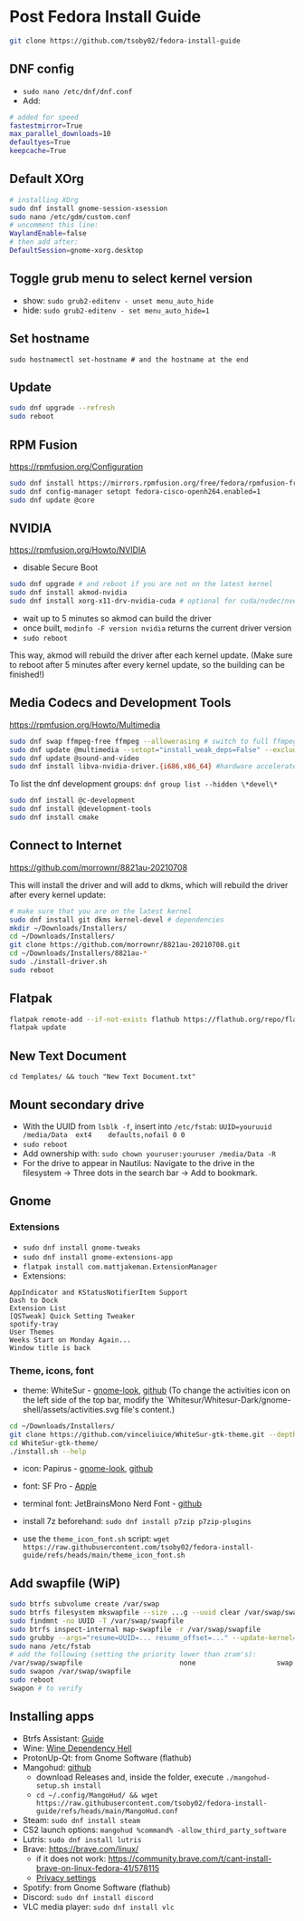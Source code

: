 # Post Fedora Install Guide
```sh
git clone https://github.com/tsoby02/fedora-install-guide
```

## DNF config
- `sudo nano /etc/dnf/dnf.conf`
- Add:
```sh
# added for speed
fastestmirror=True
max_parallel_downloads=10
defaultyes=True
keepcache=True
```

## Default XOrg
```sh
# installing XOrg 
sudo dnf install gnome-session-xsession
sudo nano /etc/gdm/custom.conf
# uncomment this line:
WaylandEnable=false
# then add after:
DefaultSession=gnome-xorg.desktop
```

## Toggle grub menu to select kernel version
- show: `sudo grub2-editenv - unset menu_auto_hide`
- hide: `sudo grub2-editenv - set menu_auto_hide=1`

## Set hostname
`sudo hostnamectl set-hostname # and the hostname at the end`

## Update
```sh
sudo dnf upgrade --refresh
sudo reboot
```

## RPM Fusion
https://rpmfusion.org/Configuration

```sh
sudo dnf install https://mirrors.rpmfusion.org/free/fedora/rpmfusion-free-release-$(rpm -E %fedora).noarch.rpm https://mirrors.rpmfusion.org/nonfree/fedora/rpmfusion-nonfree-release-$(rpm -E %fedora).noarch.rpm
sudo dnf config-manager setopt fedora-cisco-openh264.enabled=1
sudo dnf update @core
```

## NVIDIA
https://rpmfusion.org/Howto/NVIDIA

- disable Secure Boot
```sh
sudo dnf upgrade # and reboot if you are not on the latest kernel
sudo dnf install akmod-nvidia
sudo dnf install xorg-x11-drv-nvidia-cuda # optional for cuda/nvdec/nvenc support
```
- wait up to 5 minutes so akmod can build the driver
- once built, `modinfo -F version nvidia` returns the current driver version
- `sudo reboot`

This way, akmod will rebuild the driver after each kernel update. (Make sure to reboot after 5 minutes after every kernel update, so the building can be finished!)

## Media Codecs and Development Tools
https://rpmfusion.org/Howto/Multimedia

```sh
sudo dnf swap ffmpeg-free ffmpeg --allowerasing # switch to full ffmpeg
sudo dnf update @multimedia --setopt="install_weak_deps=False" --exclude=PackageKit-gstreamer-plugin
sudo dnf update @sound-and-video
sudo dnf install libva-nvidia-driver.{i686,x86_64} #hardware accelerated codec
```
To list the dnf development groups: `dnf group list --hidden \*devel\*`
```sh
sudo dnf install @c-development
sudo dnf install @development-tools
sudo dnf install cmake
```

## Connect to Internet
https://github.com/morrownr/8821au-20210708

This will install the driver and will add to dkms, which will rebuild the driver after every kernel update:
```sh
# make sure that you are on the latest kernel
sudo dnf install git dkms kernel-devel # dependencies
mkdir ~/Downloads/Installers/
cd ~/Downloads/Installers/
git clone https://github.com/morrownr/8821au-20210708.git
cd ~/Downloads/Installers/8821au-*
sudo ./install-driver.sh
sudo reboot
```

## Flatpak
```sh
flatpak remote-add --if-not-exists flathub https://flathub.org/repo/flathub.flatpakrepo
flatpak update
```

## New Text Document
`cd Templates/ && touch "New Text Document.txt"`

## Mount secondary drive
- With the UUID from `lsblk -f`, insert into `/etc/fstab`: `UUID=youruuid /media/Data  ext4    defaults,nofail 0 0`
- `sudo reboot`
- Add ownership with: `sudo chown youruser:youruser /media/Data -R`
- For the drive to appear in Nautilus: Navigate to the drive in the filesystem -> Three dots in the search bar -> Add to bookmark.

## Gnome

### Extensions
- `sudo dnf install gnome-tweaks`
- `sudo dnf install gnome-extensions-app`
- `flatpak install com.mattjakeman.ExtensionManager`
- Extensions:
```
AppIndicator and KStatusNotifierItem Support
Dash to Dock
Extension List
[QSTweak] Quick Setting Tweaker
spotify-tray
User Themes
Weeks Start on Monday Again...
Window title is back
```

### Theme, icons, font
- theme: WhiteSur - [gnome-look](https://www.gnome-look.org/p/1403328), [github](https://github.com/vinceliuice/WhiteSur-gtk-theme) (To change the activities icon on the left side of the top bar, modify the `Whitesur/Whitesur-Dark/gnome-shell/assets/activities.svg file's content.)
```sh
cd ~/Downloads/Installers/
git clone https://github.com/vinceliuice/WhiteSur-gtk-theme.git --depth=1
cd WhiteSur-gtk-theme/
./install.sh --help
```

- icon: Papirus - [gnome-look](https://www.gnome-look.org/p/1166289), [github](https://github.com/PapirusDevelopmentTeam/papirus-icon-theme/)
- font: SF Pro - [Apple](https://developer.apple.com/fonts/)
- terminal font: JetBrainsMono Nerd Font - [github](https://github.com/JetBrains/JetBrainsMono)

- install 7z beforehand: `sudo dnf install p7zip p7zip-plugins`
- use the `theme_icon_font.sh` script: `wget https://raw.githubusercontent.com/tsoby02/fedora-install-guide/refs/heads/main/theme_icon_font.sh`

## Add swapfile (WiP)
```sh
sudo btrfs subvolume create /var/swap
sudo btrfs filesystem mkswapfile --size ...g --uuid clear /var/swap/swapfile # replace with your ammount
sudo findmnt -no UUID -T /var/swap/swapfile
sudo btrfs inspect-internal map-swapfile -r /var/swap/swapfile
sudo grubby --args="resume=UUID=... resume_offset=..." --update-kernel=ALL # replace with your UUID and offset
sudo nano /etc/fstab
# add the following (setting the priority lower than zram's):
/var/swap/swapfile                        none                    swap    defaults,pri=0 0 0
sudo swapon /var/swap/swapfile
sudo reboot
swapon # to verify
```

## Installing apps
- Btrfs Assistant: [Guide](https://knowledgebase.frame.work/en_us/fedora-system-restore-root-snapshots-using-btrfs-assistant-rkHNxajS3)
- Wine: [Wine Dependency Hell](https://www.gloriouseggroll.tv/how-to-get-out-of-wine-dependency-hell/)
- ProtonUp-Qt: from Gnome Software (flathub)
- Mangohud: [github](https://github.com/flightlessmango/MangoHud?tab=readme-ov-file#installation---pre-packaged-binaries)
    - download Releases and, inside the folder, execute `./mangohud-setup.sh install`
    - `cd ~/.config/MangoHud/ && wget https://raw.githubusercontent.com/tsoby02/fedora-install-guide/refs/heads/main/MangoHud.conf`
- Steam: `sudo dnf install steam`
- CS2 launch options: `mangohud %command% -allow_third_party_software` 
- Lutris: `sudo dnf install lutris`
- Brave: https://brave.com/linux/
    - if it does not work: https://community.brave.com/t/cant-install-brave-on-linux-fedora-41/578115
    - [Privacy settings](https://www.privacyguides.org/en/desktop-browsers/#recommended-brave-configuration)
- Spotify: from Gnome Software (flathub)
- Discord: `sudo dnf install discord`
- VLC media player: `sudo dnf install vlc`
